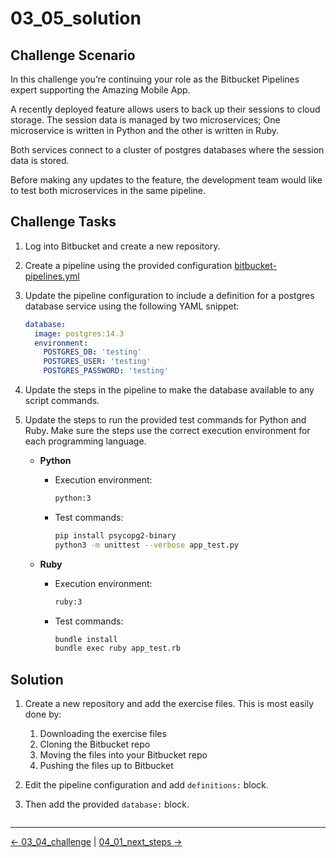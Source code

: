 # 03_05_solution

## Challenge Scenario

In this challenge you’re continuing your role as the Bitbucket Pipelines expert supporting the Amazing Mobile App.

A recently deployed feature allows users to back up their sessions to cloud storage.  The session data is managed by  two microservices;  One microservice is written in Python and the other is written in Ruby.

Both services connect to a cluster of postgres databases where the session data is stored.

Before making any updates to the feature, the development team would like to test both microservices in the same pipeline.

## Challenge Tasks

1. Log into Bitbucket and create a new repository.
1. Create a pipeline using the provided configuration
    [bitbucket-pipelines.yml](./bitbucket-pipelines.yml)
1. Update the pipeline configuration to include a definition for a postgres database service using the following YAML snippet:

    ```YAML
    database:
      image: postgres:14.3
      environment:
        POSTGRES_DB: 'testing'
        POSTGRES_USER: 'testing'
        POSTGRES_PASSWORD: 'testing'
    ```

1. Update the steps in the pipeline to make the database available to any script commands.
1. Update the steps to run the provided test commands for Python and Ruby.  Make sure the steps use the correct execution environment for each programming language.

    - **Python**

        - Execution environment:

            ```bash
            python:3
            ```

        - Test commands:

            ```bash
            pip install psycopg2-binary
            python3 -m unittest --verbose app_test.py
            ```

    - **Ruby**

        - Execution environment:

            ```bash
            ruby:3
            ```

        - Test commands:

            ```bash
            bundle install
            bundle exec ruby app_test.rb
            ```

## Solution

1. Create a new repository and add the exercise files.  This is most easily done by:
    1. Downloading the exercise files
    1. Cloning the Bitbucket repo
    1. Moving the files into your Bitbucket repo
    1. Pushing the files up to Bitbucket
1. Edit the pipeline configuration and add `definitions:` block.
1. Then add the provided `database:` block.

    ```YAML
    ```

<!-- FooterStart -->
---
[← 03_04_challenge](../03_04_challenge/README.md) | [04_01_next_steps →](../../ch4_conclusion/04_01_next_steps/README.md)
<!-- FooterEnd -->
